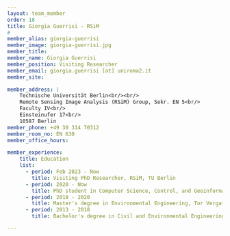 ```yaml
---
layout: team_member
order: 18
title: Giorgia Guerrisi - RSiM
#
member_alias: giorgia-guerrisi
member_image: giorgia-guerrisi.jpg
member_title:
member_name: Giorgia Guerrisi
member_position: Visiting Researcher
member_email: giorgia.guerrisi [at] uniroma2.it
member_site:

member_address: |
    Technische Universität Berlin<br/><br/>
    Remote Sensing Image Analysis (RSiM) Group, Sekr. EN 5<br/>
    Faculty IV<br/>
    Einsteinufer 17<br/>
    10587 Berlin
member_phone: +49 30 314 70312
member_room_no: EN 630
member_office_hours:

member_experience:
    title: Education
    list:
      - period: Feb 2023 - Now
        title: Visiting PhD Researcher, RSiM, TU Berlin
      - period: 2020 - Now
        title: PhD student in Computer Science, Control, and Geoinformation, Tor Vergata University of Rome
      - period: 2018 - 2020
        title: Master's degree in Environmental Engineering, Tor Vergata University of Rome
      - period: 2013 - 2018
        title: Bachelor's degree in Civil and Environmental Engineering, Tor Vergata University of Rome

---
```

